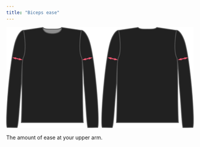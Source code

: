 ```yaml
---
title: "Biceps ease"
---
```


![The biceps ease factor on Brian](./bicepsease.svg)

The amount of ease at your upper arm.




